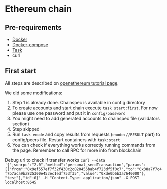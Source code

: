 # Ethereum chain

## Pre-requirements

- [Docker](https://www.docker.com/)
- [Docker-compose](https://docs.docker.com/compose/)
- [Task](https://taskfile.dev)
- curl

## First start

All steps are described on [openethereum tutorial page](https://openethereum.github.io/Demo-PoA-tutorial).

We did some modifications:

1. Step 1 is already done. Chainspec is available in config directory
2. To create accounts and start chain execute `task start:first`. For now please use one password and put it in `config/password`
3. You might need to add generated accounts to chainspec file (validators section)
4. Step skipped
5. Run `task enode` and copy results from requests (`enode://RESULT` part) to config/peers file. Restart containers with `task:start`
6. You can check if everything works correctly running commands from the page. Remember to call RPC for more info from blockchain

Debug url to check if transfer works
`curl --data '{"jsonrpc":"2.0","method":"personal_sendTransaction","params":[{"from":"0x9ef557ef7f32f430c2c020455bab4f723df5f0c7","to":"0x38a7f7c4f7b7aca9ba825300e453ec1edf753f35","value":"0xde0b6b3a7640000"}, "test"],"id":0}' -H "Content-Type: application/json" -X POST localhost:8545`
